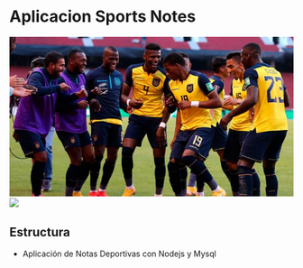 # Aplicacion Sports Notes
![](/src/public/img/seleccion.png)
![](/src/public/img/imagendep.png")

## Estructura
- Aplicación de Notas Deportivas con Nodejs y Mysql
